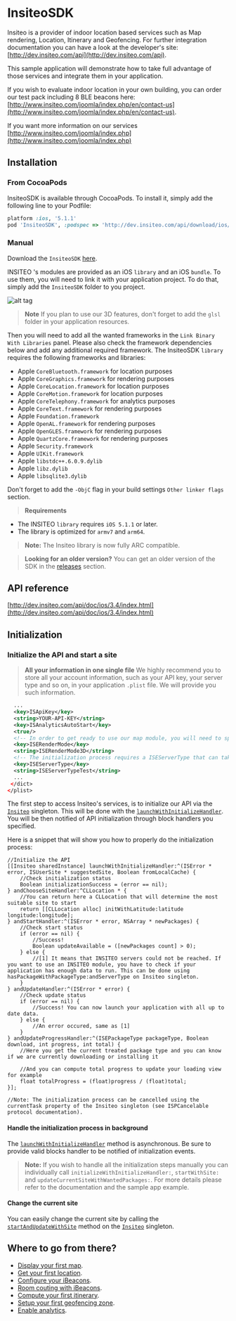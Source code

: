# InsiteoSDK

Insiteo is a provider of indoor location based services such as Map rendering, Location, Itinerary and Geofencing. For further integration documentation you can have a look at the developer's site: [http://dev.insiteo.com/api](http://dev.insiteo.com/api).

This sample application will demonstrate how to take full advantage of those services and integrate them in your application.

If you wish to evaluate indoor location in your own building, you can order our test pack including 8 BLE beacons here:
[http://www.insiteo.com/joomla/index.php/en/contact-us](http://www.insiteo.com/joomla/index.php/en/contact-us).

If you want more information on our services [http://www.insiteo.com/joomla/index.php](http://www.insiteo.com/joomla/index.php)

## Installation

### From CocoaPods

InsiteoSDK is available through CocoaPods. To install it, simply add the following line to your Podfile:

```ruby
platform :ios, '5.1.1'
pod 'InsiteoSDK', :podspec => 'http://dev.insiteo.com/api/download/ios/3.4.5/InsiteoSDK.podspec'
```

### Manual

Download the `InsiteoSDK` [here](http://dev.insiteo.com/api/download/ios/3.4.5/InsiteoSDK.zip).

INSITEO 's modules are provided as an iOS `library` and an iOS `bundle`. To use them, you will need to link it with your application project. To do that, simply add the `InsiteoSDK` folder to you project.

![alt tag](http://dev.insiteo.com/api/img/ios-project-integration.png)

> **Note** If you plan to use our 3D features, don't forget to add the `glsl` folder in your application resources.

Then you will need to add all the wanted frameworks in the `Link Binary With Libraries` panel. Please also check the framework dependencies below and add any additional required framework. The InsiteoSDK `library` requires the following frameworks and libraries:

- Apple `CoreBluetooth.framework` for location purposes
- Apple `CoreGraphics.framework` for rendering purposes
- Apple `CoreLocation.framework` for location purposes
- Apple `CoreMotion.framework` for location purposes
- Apple `CoreTelephony.framework` for analytics purposes
- Apple `CoreText.framework` for rendering purposes
- Apple `Foundation.framework`
- Apple `OpenAL.framework` for rendering purposes
- Apple `OpenGLES.framework` for rendering purposes
- Apple `QuartzCore.framework` for rendering purposes
- Apple `Security.framework`
- Apple `UIKit.framework`
- Apple `libstdc++.6.0.9.dylib`
- Apple `libz.dylib`
- Apple `libsqlite3.dylib`

Don't forget to add the `-ObjC` flag in your build settings `Other linker flags` section.

> **Requirements**
 - The INSITEO `library` requires `iOS 5.1.1` or later.
 - The library is optimized for `armv7` and `arm64`.

> **Note:** The Insiteo library is now fully ARC compatible.

> **Looking for an older version?** You can get an older version of the SDK in the [releases](https://github.com/Insiteo/iOS/releases) section.

## API reference

[http://dev.insiteo.com/api/doc/ios/3.4/index.html](http://dev.insiteo.com/api/doc/ios/3.4/index.html)

## Initialization

### Initialize the API and start a site

> **All your information in one single file** We highly recommend you to store all your account information, such as your API key, your server type and so on, in your application `.plist` file. We will provide you such information.

```xml
  ...
  <key>ISApiKey</key>
  <string>YOUR-API-KEY</string>
  <key>ISAnalyticsAutoStart</key>
  <true/>
  <!-- In order to get ready to use our map module, you will need to specify the render mode you plan to use. You can choose between ISERenderMode2D and ISERenderMode3D. Please note that the default mode is ISERenderMode2D. -->
  <key>ISERenderMode</key>
  <string>ISERenderMode3D</string>
  <!-- The initialization process requires a ISEServerType that can take the following values: ISEServerTypeDev, ISEServerTypeTest or ISEServerTypeProd. Depending on its values the downloaded data will be stored under the appropriate folder (respectively 'dev', 'test' and 'release'). -->
  <key>ISEServerType</key>
  <string>ISEServerTypeTest</string>
  ...
 </dict>
</plist>
```

The first step to access Insiteo's services, is to initialize our API via the [`Insiteo`](http://dev.insiteo.com/api/doc/ios/3.4/Classes/Insiteo.html) singleton. This will be done with the [`launchWithInitializeHandler`](http://dev.insiteo.com/api/doc/ios/3.4/Classes/Insiteo.html#//api/name/launchWithInitializeHandler:andChooseSiteHandler:andStartHandler:andUpdateHandler:andUpdateProgressHandler:). You will be then notified of API initialization through block handlers you specified.

Here is a snippet that will show you how to properly do the initialization process:

```objectivec++
//Initialize the API
[[Insiteo sharedInstance] launchWithInitializeHandler:^(ISError * error, ISUserSite * suggestedSite, Boolean fromLocalCache) {
    //Check initialization status
    Boolean initializationSuccess = (error == nil);
} andChooseSiteHandler:^CLLocation * {
    //You can return here a CLLocation that will determine the most suitable site to start
    return [[CLLocation alloc] initWithLatitude:latitude longitude:longitude];
} andStartHandler:^(ISError * error, NSArray * newPackages) {
    //Check start status
    if (error == nil) {
        //Success!
        Boolean updateAvailable = ([newPackages count] > 0);
    } else {
        //[1] It means that INSITEO servers could not be reached. If you want to use an INSITEO module, you have to check if your application has enough data to run. This can be done using hasPackageWithPackageType:andServerType on Insiteo singleton.
    }
} andUpdateHandler:^(ISError * error) {
    //Check update status
    if (error == nil) {
        //Success! You can now launch your application with all up to date data.
    } else {
        //An error occured, same as [1]
    }
} andUpdateProgressHandler:^(ISEPackageType packageType, Boolean download, int progress, int total) {
    //Here you get the current treated package type and you can know if we are currently downloading or installing it

    //And you can compute total progress to update your loading view for example
    float totalProgress = (float)progress / (float)total;
}];

//Note: The initialization process can be cancelled using the currentTask property of the Insiteo singleton (see ISPCancelable protocol documentation).
```

#### Handle the initialization process in background

The [`launchWithInitializeHandler`](http://dev.insiteo.com/api/doc/ios/3.4/Classes/Insiteo.html#//api/name/launchWithInitializeHandler:andChooseSiteHandler:andStartHandler:andUpdateHandler:andUpdateProgressHandler:) method is asynchronous. Be sure to provide valid blocks handler to be notified of initialization events.

> **Note:** If you wish to handle all the initialization steps manually you can individually call `initializeWithInitializeHandler:`, `startWithSite:` and `updateCurrentSiteWithWantedPackages:`. For more details please refer to the documentation and the sample app example.

#### Change the current site

You can easily change the current site by calling the [`startAndUpdateWithSite`](http://dev.insiteo.com/api/doc/ios/3.4/Classes/Insiteo.html#//api/name/startAndUpdateWithSite:andStartHandler:andUpdateHandler:andUpdateProgressHandler:) method on the [`Insiteo`](http://dev.insiteo.com/api/doc/ios/3.4/Classes/Insiteo.html) singleton.

## Where to go from there?

- [Display your first map](readme/map.md).
- [Get your first location](readme/location.md).
- [Configure your iBeacons](readme/beacon.md).
- [Room couting with iBeacons](readme/room_counting.md).
- [Compute your first itinerary](readme/itinerary.md).
- [Setup your first geofencing zone](readme/geofence.md).
- [Enable analytics](readme/analytics.md).
